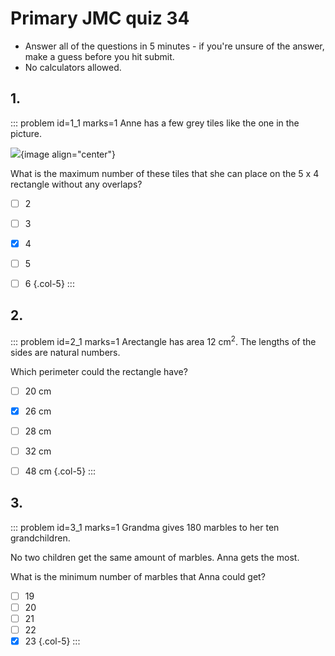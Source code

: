 # Primary JMC quiz 34

* Answer all of the questions in 5 minutes - if you're unsure of the answer, make a guess before you hit submit. 
* No calculators allowed.


## 1.
<!--- 2013 (8) --->
::: problem id=1_1 marks=1
Anne has a few grey tiles like the one in the picture. 
 
![](/resources/primary-jmc-34/1-shapes.png){image align="center"} 
 
What is the maximum number of these tiles that she can place on the 5 x 4 rectangle without any overlaps? 

* [ ] 2
* [ ] 3
* [x] 4
* [ ] 5
* [ ] 6
{.col-5}
:::


## 2.
<!--- 2015 (16) --->
::: problem id=2_1 marks=1
Arectangle has area 12 cm<sup>2</sup>. The lengths of the sides are natural numbers.  

Which perimeter could the rectangle have? 

* [ ] 20 cm
* [x] 26 cm
* [ ] 28 cm
* [ ] 32 cm
* [ ] 48 cm
{.col-5}
:::


## 3.
<!--- 2014 (22) --->
::: problem id=3_1 marks=1
Grandma gives 180 marbles to her ten grandchildren.  

No two children get the same amount of marbles. Anna gets the most.  

What is the minimum number of marbles that Anna could get? 

* [ ] 19
* [ ] 20
* [ ] 21
* [ ] 22
* [x] 23
{.col-5}
:::
